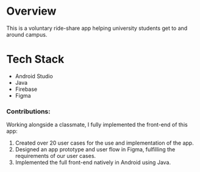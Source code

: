 # Overview
This is a voluntary ride-share app helping university students get to and around campus.

# Tech Stack
- Android Studio
- Java
- Firebase
- Figma

### Contributions:
Working alongside a classmate, I fully implemented the front-end of this app:
  1. Created over 20 user cases for the use and implementation of the app.
  2. Designed an app prototype and user flow in Figma, fulfilling the requirements of our user cases.
  3. Implemented the full front-end natively in Android using Java.
